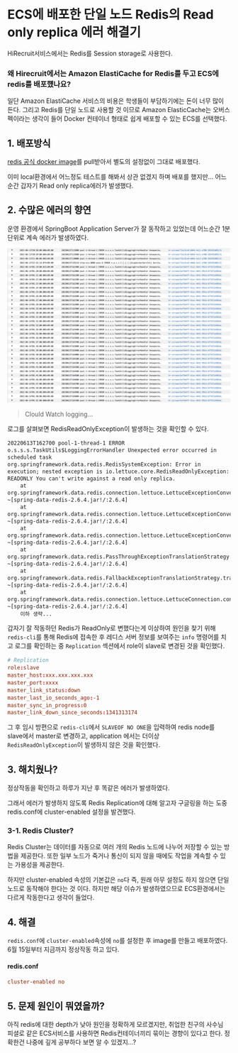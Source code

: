 # ECS에 배포한 단일 노드 Redis의 Read only replica 에러 해결기
HiRecruit서비스에서는 Redis를 Session storage로 사용한다.  

### 왜 Hirecruit에서는 Amazon ElastiCache for Redis를 두고 ECS에 redis를 배포헀나요?
일단 Amazon ElastiCache 서비스의 비용은 학생들이 부담하기에는 돈이 너무 많이 든다. 그리고 Redis를 단일 노드로 사용할 것 이므로 Amazon ElasticCache는 오버스펙이라는 생각이 들어 Docker 컨테이너 형태로  쉽게 배포할 수 있는 ECS를 선택했다.

## 1. 배포방식
[redis 공식 docker image](https://hub.docker.com/_/redis)를 pull받아서 별도의 설정없이 그대로 배포했다.

이미 local환경에서 어느정도 테스트를 해봐서 상관 없겠지 하며 배포를 했지만... 어느순간 갑자기 Read only replica에러가 발생했다.

## 2. 수많은 에러의 향연
운영 환경에서 SpringBoot Application Server가 잘 동작하고 있었는데 어느순간 1분단위로 계속 에러가 발생하였다.

<img src="img/readonly-error.png">

> Clould Watch logging...

로그를 살펴보면 RedisReadOnlyException이 발생하는 것을 확인할 수 있다.
```log
20220613T162700 pool-1-thread-1 ERROR o.s.s.s.TaskUtils$LoggingErrorHandler Unexpected error occurred in scheduled task
org.springframework.data.redis.RedisSystemException: Error in execution; nested exception is io.lettuce.core.RedisReadOnlyException: READONLY You can't write against a read only replica.
	at org.springframework.data.redis.connection.lettuce.LettuceExceptionConverter.convert(LettuceExceptionConverter.java:54) ~[spring-data-redis-2.6.4.jar!/:2.6.4]
	at org.springframework.data.redis.connection.lettuce.LettuceExceptionConverter.convert(LettuceExceptionConverter.java:52) ~[spring-data-redis-2.6.4.jar!/:2.6.4]
	at org.springframework.data.redis.connection.lettuce.LettuceExceptionConverter.convert(LettuceExceptionConverter.java:41) ~[spring-data-redis-2.6.4.jar!/:2.6.4]
	at org.springframework.data.redis.PassThroughExceptionTranslationStrategy.translate(PassThroughExceptionTranslationStrategy.java:44) ~[spring-data-redis-2.6.4.jar!/:2.6.4]
	at org.springframework.data.redis.FallbackExceptionTranslationStrategy.translate(FallbackExceptionTranslationStrategy.java:42) ~[spring-data-redis-2.6.4.jar!/:2.6.4]
	at org.springframework.data.redis.connection.lettuce.LettuceConnection.convertLettuceAccessException(LettuceConnection.java:272) ~[spring-data-redis-2.6.4.jar!/:2.6.4]
    이하 생략...
```
갑자기 잘 작동하던 Redis가 ReadOnly로 변했다는게 이상하여 원인을 찾기 위해 `redis-cli`를 통해 Redis에 접속한 후 레디스 서버 정보를 보여주는 `info` 명령어를 치고 로그를 확인하는 중 `Replication` 섹션에서 role이 slave로 변경된 것을 확인했다.
```conf
# Replication
role:slave
master_host:xxx.xxx.xxx.xxx
master_port:xxxx
master_link_status:down
master_last_io_seconds_ago:-1
master_sync_in_progress:0
master_link_down_since_seconds:1341313174
```

그 후 임시 방편으로 `redis-cli`에서 `SLAVEOF NO ONE`을 입력하여 redis node를 slave에서 master로 변경하고, application 에서는 더이상 `RedisReadOnlyException`이 발생하지 않은 것을 확인했다.

## 3. 해치웠나?
정상작동을 확인하고 하루가 지난 후 똑같은 에러가 발생하였다.

그래서 에러가 발생하지 않도록 Redis Replication에 대해 알고자 구글링을 하는 도중 redis.conf에 cluster-enabled 설정을 발견했다.

### 3-1. Redis Cluster?
Redis Cluster는 데이터를 자동으로 여러 개의 Redis 노드에 나누어 저장할 수 있는 방법을 제공한다. 또한 일부 노드가 죽거나 통신이 되지 않을 때에도 작업을 계속할 수 있는 가용성을 제공한다. 

하지만 cluster-enabled 속성의 기본값은 `no`다 즉, 원래 아무 설정도 하지 않으면 단일 노드로 동작해야 한다는 것 이다. 하지만 해당 이슈가 발생하였으므로 ECS환경에서는 다르게 작동한다고 생각이 들었다.

## 4. 해결
`redis.conf`에 `cluster-enabled`속성에 `no`를 설정한 후 image를 만들고 배포하였다. 6월 15일부터 지금까지 정상작동 하고 있다.

#### redis.conf
```conf
cluster-enabled no
```

## 5. 문제 원인이 뭐였을까?
아직 redis에 대한 depth가 낮아 원인을 정확하게 모르겠지만, 취업한 친구의 사수님 피셜로 같은 ECS서비스를 사용하면 Redis컨테이너끼리 묶이는 경향이 있다고 한다. 정확한건 나중에 깊게 공부하다 보면 알 수 있겠지...?